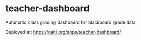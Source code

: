# teacher-dashboard
Automatic class grading dashboard for blackboard grade data

Deployed at: https://oaiti.org/apps/teacher-dashboard/
